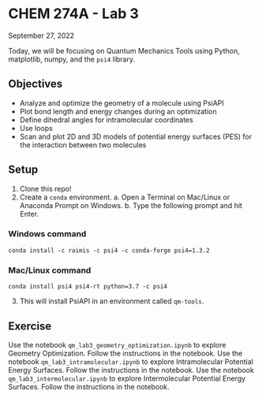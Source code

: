 # CHEM 274A - Lab 3
September 27, 2022

Today, we will be focusing on Quantum Mechanics Tools using Python, matplotlib, numpy, and the `psi4` library.

## Objectives
- Analyze and optimize the geometry of a molecule using PsiAPI
- Plot bond length and energy changes during an optimization
- Define dihedral angles for intramolecular coordinates
- Use loops
- Scan and plot 2D and 3D models of potential energy surfaces (PES) for the interaction between two molecules

## Setup
1. Clone this repo!
2. Create a `conda` environment.
  a. Open a Terminal on Mac/Linux or Anaconda Prompt on Windows.
  b. Type the following prompt and hit Enter.

### Windows command
```
conda install -c raimis -c psi4 -c conda-forge psi4=1.3.2
```

### Mac/Linux command
```
conda install psi4 psi4-rt python=3.7 -c psi4
```

3. This will install PsiAPI in an environment called `qm-tools`.

## Exercise
Use the notebook `qm_lab3_geometry_optimization.ipynb` to explore Geometry Optimization. Follow the instructions in the notebook.
Use the notebook `qm_lab3_intramolecular.ipynb` to explore Intramolecular Potential Energy Surfaces. Follow the instructions in the notebook.
Use the notebook `qm_lab3_intermolecular.ipynb` to explore Intermolecular Potential Energy Surfaces. Follow the instructions in the notebook.